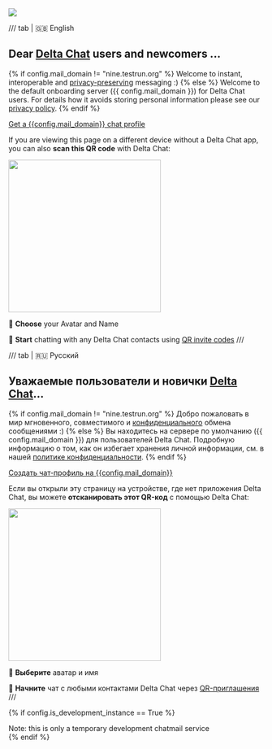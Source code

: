 <img class="banner" src="collage-top.png"/>

/// tab | 🇬🇧 English

## Dear [Delta Chat](https://get.delta.chat) users and newcomers ...

{% if config.mail_domain != "nine.testrun.org" %}
Welcome to instant, interoperable and [privacy-preserving](privacy.html) messaging :) 
{% else %}
Welcome to the default onboarding server ({{ config.mail_domain }}) 
for Delta Chat users.  For details how it avoids storing personal information
please see our [privacy policy](privacy.html). 
{% endif %}

<a class="cta-button" href="DCACCOUNT:https://{{ config.mail_domain }}/new">Get a {{config.mail_domain}} chat profile</a>

If you are viewing this page on a different device
without a Delta Chat app,
you can also **scan this QR code** with Delta Chat:

<a href="DCACCOUNT:https://{{ config.mail_domain }}/new">
    <img width=300 style="float: none;" src="qr-chatmail-invite-{{config.mail_domain}}.png" /></a>

🐣 **Choose** your Avatar and Name

💬 **Start** chatting with any Delta Chat contacts using [QR invite codes](https://delta.chat/en/help#howtoe2ee)
///

/// tab | 🇷🇺 Русский

## Уважаемые пользователи и новички [Delta Chat](https://get.delta.chat)...

{% if config.mail_domain != "nine.testrun.org" %}
Добро пожаловать в мир мгновенного, совместимого и [конфиденциального](privacy.html) обмена сообщениями :) 
{% else %}
Вы находитесь на сервере по умолчанию ({{ config.mail_domain }}) 
для пользователей Delta Chat. Подробную информацию о том, как он избегает хранения личной информации,
см. в нашей [политике конфиденциальности](privacy.html). 
{% endif %}

<a class="cta-button" href="DCACCOUNT:https://{{ config.mail_domain }}/new">Создать чат-профиль на {{config.mail_domain}}</a>

Если вы открыли эту страницу на устройстве,
где нет приложения Delta Chat, вы можете
**отсканировать этот QR-код** с помощью Delta Chat:

<a href="DCACCOUNT:https://{{ config.mail_domain }}/new">
    <img width=300 style="float: none;" src="qr-chatmail-invite-{{config.mail_domain}}.png" /></a>

🐣 **Выберите** аватар и имя

💬 **Начните** чат с любыми контактами Delta Chat через [QR-приглашения](https://delta.chat/ru/help#howtoe2ee)
///

{% if config.is_development_instance == True %}
<div class="experimental">Note: this is only a temporary development chatmail service</div>
{% endif %}
